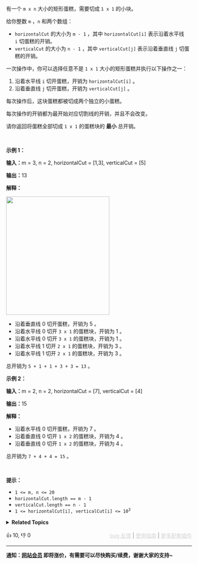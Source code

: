 <p>有一个&nbsp;<code>m x n</code>&nbsp;大小的矩形蛋糕，需要切成&nbsp;<code>1 x 1</code>&nbsp;的小块。</p>

<p>给你整数&nbsp;<code>m</code>&nbsp;，<code>n</code>&nbsp;和两个数组：</p>

<ul> 
 <li><code>horizontalCut</code> 的大小为&nbsp;<code>m - 1</code>&nbsp;，其中&nbsp;<code>horizontalCut[i]</code>&nbsp;表示沿着水平线 <code>i</code>&nbsp;切蛋糕的开销。</li> 
 <li><code>verticalCut</code> 的大小为&nbsp;<code>n - 1</code>&nbsp;，其中&nbsp;<code>verticalCut[j]</code>&nbsp;表示沿着垂直线&nbsp;<code>j</code>&nbsp;切蛋糕的开销。</li> 
</ul>

<p>一次操作中，你可以选择任意不是&nbsp;<code>1 x 1</code>&nbsp;大小的矩形蛋糕并执行以下操作之一：</p>

<ol> 
 <li>沿着水平线&nbsp;<code>i</code>&nbsp;切开蛋糕，开销为&nbsp;<code>horizontalCut[i]</code>&nbsp;。</li> 
 <li>沿着垂直线&nbsp;<code>j</code>&nbsp;切开蛋糕，开销为&nbsp;<code>verticalCut[j]</code>&nbsp;。</li> 
</ol>

<p>每次操作后，这块蛋糕都被切成两个独立的小蛋糕。</p>

<p>每次操作的开销都为最开始对应切割线的开销，并且不会改变。</p>

<p>请你返回将蛋糕全部切成&nbsp;<code>1 x 1</code>&nbsp;的蛋糕块的&nbsp;<strong>最小</strong>&nbsp;总开销。</p>

<p>&nbsp;</p>

<p><strong class="example">示例 1：</strong></p>

<div class="example-block"> 
 <p><span class="example-io"><b>输入：</b>m = 3, n = 2, horizontalCut = [1,3], verticalCut = [5]</span></p> 
</div>

<p><span class="example-io"><b>输出：</b>13</span></p>

<p><strong>解释：</strong></p>

<p><img alt="" src="https://assets.leetcode.com/uploads/2024/06/04/ezgifcom-animated-gif-maker-1.gif" style="width: 280px; height: 320px;" /></p>

<ul> 
 <li>沿着垂直线 0 切开蛋糕，开销为 5 。</li> 
 <li>沿着水平线 0 切开&nbsp;<code>3 x 1</code>&nbsp;的蛋糕块，开销为 1 。</li> 
 <li>沿着水平线 0 切开 <code>3 x 1</code>&nbsp;的蛋糕块，开销为 1 。</li> 
 <li>沿着水平线 1 切开 <code>2 x 1</code>&nbsp;的蛋糕块，开销为 3 。</li> 
 <li>沿着水平线 1 切开 <code>2 x 1</code>&nbsp;的蛋糕块，开销为 3 。</li> 
</ul>

<p>总开销为&nbsp;<code>5 + 1 + 1 + 3 + 3 = 13</code>&nbsp;。</p>

<p><strong class="example">示例 2：</strong></p>

<div class="example-block"> 
 <p><span class="example-io"><b>输入：</b>m = 2, n = 2, horizontalCut = [7], verticalCut = [4]</span></p> 
</div>

<p><span class="example-io"><b>输出：</b>15</span></p>

<p><strong>解释：</strong></p>

<ul> 
 <li>沿着水平线 0 切开蛋糕，开销为 7 。</li> 
 <li>沿着垂直线 0 切开&nbsp;<code>1 x 2</code>&nbsp;的蛋糕块，开销为 4 。</li> 
 <li>沿着垂直线 0 切开&nbsp;<code>1 x 2</code>&nbsp;的蛋糕块，开销为 4 。</li> 
</ul>

<p>总开销为&nbsp;<code>7 + 4 + 4 = 15</code>&nbsp;。</p>

<p>&nbsp;</p>

<p><strong>提示：</strong></p>

<ul> 
 <li><code>1 &lt;= m, n &lt;= 20</code></li> 
 <li><code>horizontalCut.length == m - 1</code></li> 
 <li><code>verticalCut.length == n - 1</code></li> 
 <li><code>1 &lt;= horizontalCut[i], verticalCut[i] &lt;= 10<sup>3</sup></code></li> 
</ul>

<details><summary><strong>Related Topics</strong></summary>贪心 | 数组 | 动态规划 | 排序</details><br>

<div>👍 10, 👎 0<span style='float: right;'><span style='color: gray;'><a href='https://github.com/labuladong/fucking-algorithm/issues' target='_blank' style='color: lightgray;text-decoration: underline;'>bug 反馈</a> | <a href='https://labuladong.online/algo/fname.html?fname=jb插件简介' target='_blank' style='color: lightgray;text-decoration: underline;'>使用指南</a> | <a href='https://labuladong.online/algo/' target='_blank' style='color: lightgray;text-decoration: underline;'>更多配套插件</a></span></span></div>

<div id="labuladong"><hr>

**通知：[网站会员](https://labuladong.online/algo/intro/site-vip/) 即将涨价，有需要可以尽快购买/续费，谢谢大家的支持~**

</div>









